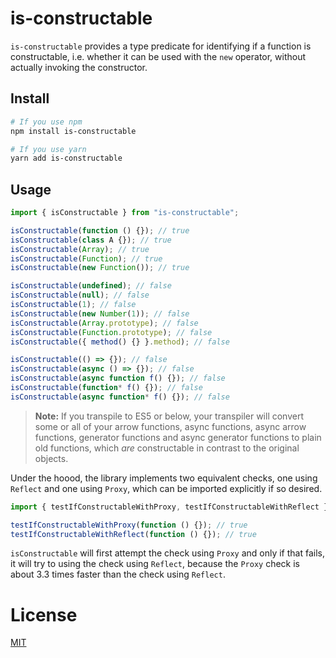 # is-constructable

`is-constructable` provides a type predicate for identifying if a function is constructable, i.e. whether it can be used with the `new` operator, without actually invoking the constructor.

## Install

```sh
# If you use npm
npm install is-constructable

# If you use yarn
yarn add is-constructable
```

## Usage

```ts
import { isConstructable } from "is-constructable";

isConstructable(function () {}); // true
isConstructable(class A {}); // true
isConstructable(Array); // true
isConstructable(Function); // true
isConstructable(new Function()); // true

isConstructable(undefined); // false
isConstructable(null); // false
isConstructable(1); // false
isConstructable(new Number(1)); // false
isConstructable(Array.prototype); // false
isConstructable(Function.prototype); // false
isConstructable({ method() {} }.method); // false

isConstructable(() => {}); // false
isConstructable(async () => {}); // false
isConstructable(async function f() {}); // false
isConstructable(function* f() {}); // false
isConstructable(async function* f() {}); // false
```

> **Note:** If you transpile to ES5 or below, your transpiler will convert some or all of your arrow functions, async functions, async arrow functions, generator functions and async generator functions to plain old functions, which _are_ constructable in contrast to the original objects.

Under the hoood, the library implements two equivalent checks, one using `Reflect` and one using `Proxy`, which can be imported explicitly if so desired.

```ts
import { testIfConstructableWithProxy, testIfConstructableWithReflect } from "is-constructable";

testIfConstructableWithProxy(function () {}); // true
testIfConstructableWithReflect(function () {}); // true
```

`isConstructable` will first attempt the check using `Proxy` and only if that fails, it will try to using the check using `Reflect`, because the `Proxy` check is about 3.3 times faster than the check using `Reflect`.

# License

[MIT](LICENSE)
